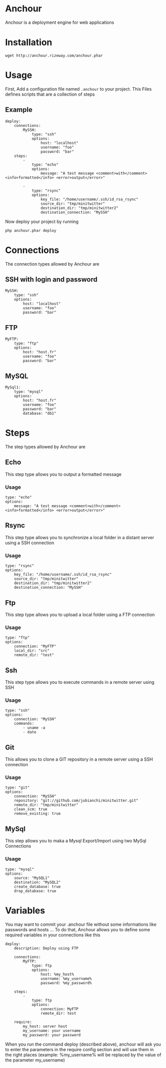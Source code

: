 Anchour
=======

Anchour is a deployment engine for web applications

Installation
============

    wget http://anchour.rizeway.com/anchour.phar

Usage
=====

First, Add a configuration file named `.anchour` to your project.
This Files defines scripts that are a collection of steps

Example
-------
    deploy:
        connections:
            MySSH:
                type: "ssh"
                options:
                    host: "localhost"
                    username: "foo"
                    password: "bar"
        steps:
            -
                type: "echo"
                options:
                    message: "A test message <comment>with</comment> <info>formatted</info> <error>output</error>"

            -
                type: "rsync"
                options:
                    key_file: "/home/username/.ssh/id_rsa_rsync"
                    source_dir: "tmp/minitwitter"
                    destination_dir: "tmp/minitwitter2"
                    destination_connection: "MySSH"

Now deploy your project by running

    php anchour.phar deploy


Connections
===========

The connection types allowed by Anchour are

SSH with login and password
---------------------------
    MySSH:
        type: "ssh"
        options:
            host: "localhost"
            username: "foo"
            password: "bar"

FTP
---
    MyFTP:
        type: "ftp"
        options:
            host: "host.fr"
            username: "foo"
            password: "bar"

MySQL
-----
    MySql1:
        type: "mysql"
        options:
            host: "host.fr"
            username: "foo"
            password: "bar"
            database: "db1"


Steps
=====

The step types allowed by Anchour are

Echo
----
This step type allows you to output a formatted message

### Usage

    type: "echo"
    options:
        message: "A test message <comment>with</comment> <info>formatted</info> <error>output</error>"

Rsync
-----
This step type allows you to synchronize a local folder in a distant server using a SSH connection

### Usage

    type: "rsync"
    options:
        key_file: "/home/username/.ssh/id_rsa_rsync"
        source_dir: "tmp/minitwitter"
        destination_dir: "tmp/minitwitter2"
        destination_connection: "MySSH"

Ftp
---
This step type allows you to upload a local folder using a FTP connection

### Usage

    type: "ftp"
    options:
        connection: "MyFTP"
        local_dir: "src"
        remote_dir: "test"

Ssh
---
This step type allows you to execute commands in a remote server using SSH

### Usage

    type: "ssh"
    options:
        connection: "MySSH"
        commands:
            - uname -a
            - date

Git
---
This allows you to clone a GIT repository in a remote server using a SSH connection

### Usage

    type: "git"
    options:
        connection: "MySSH"
        repository: "git://github.com/jubianchi/minitwitter.git"
        remote_dir: "tmp/minitwitter"
        clean_scm: true
        remove_existing: true

MySql
-----
This step allows you to maka a Mysql Export/Import using two MySql Connections

### Usage

    type: "mysql"
    options:
        source: "MySQL1"
        destination: "MySQL2"
        create_database: true
        drop_database: true


Variables
=========
You may want to commit your .anchour file without some informations like passwords and hosts ... To do that, Anchour allows you to define some required variables in your connections like this

    deploy:
        description: Deploy using FTP
        
        connections:
            MyFTP:
                type: ftp
                options:
                    host: %my_host%
                    username: %my_username%
                    password: %my_password%

        steps:
            -
                type: ftp
                options:
                    connection: MyFTP
                    remote_dir: test

        require:
            my_host: server host
            my_username: your username
            my_password: your password

When you run the command deploy (described above), anchour will ask you to enter the parameters in the require config section and will use them in the right places (example: %my_username% will be replaced by the value of the parameter my_username)